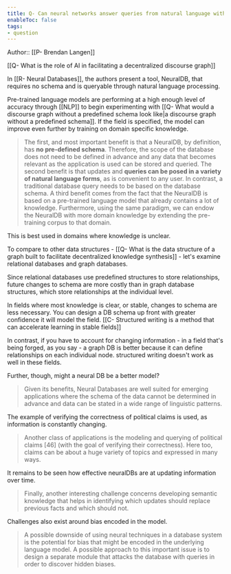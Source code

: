 ```yaml
---
title: Q- Can neural networks answer queries from natural language without a predefined schema
enableToc: false
tags:
- question
---
```

Author:: [[P- Brendan Langen]]

[[Q- What is the role of AI in facilitating a decentralized discourse graph]]

In [[R- Neural Databases]], the authors present a tool, NeuralDB, that requires no schema and is queryable through natural language processing. 

Pre-trained language models are performing at a high enough level of accuracy through [[NLP]] to begin experimenting with [[Q- What would a discourse graph without a predefined schema look like|a discourse graph without a predefined schema]]. If the field is specified, the model can improve even further by training on domain specific knowledge.

>The first, and most important benefit is that a NeuralDB, by definition, has **no pre-defined schema**. Therefore, the scope of the database does not need to be defined in advance and any data that becomes relevant as the application is used can be stored and queried.
>The second benefit is that updates and **queries can be posed in a variety of natural language forms**, as is convenient to any user. In contrast, a traditional database query needs to be based on the database schema.
>A third benefit comes from the fact that the NeuralDB is based on a pre-trained language model that already contains a lot of knowledge.
>Furthermore, using the same paradigm, we can endow the NeuralDB with more domain knowledge by extending the pre-training corpus to that domain.

This is best used in domains where knowledge is unclear. 

To compare to other data structures - [[Q- What is the data structure of a graph built to facilitate decentralized knowledge synthesis]] - let's examine relational databases and graph databases. 

Since relational databases use predefined structures to store relationships, future changes to schema are more costly than in graph database structures, which store relationships at the individual level. 

In fields where most knowledge is clear, or stable, changes to schema are less necessary. You can design a DB schema up front with greater confidence it will model the field. [[C- Structured writing is a method that can accelerate learning in stable fields]] 

In contrast, if you have to account for changing information - in a field that's being forged, as you say - a graph DB is better because it can define relationships on each individual node. structured writing doesn't work as well in these fields.

Further, though, might a neural DB be a better model?

> Given its benefits, Neural Databases are well suited for emerging applications where the schema of the data cannot be determined in advance and data can be stated in a wide range of linguistic patterns.

The example of verifying the correctness of political claims is used, as information is constantly changing. 

> Another class of applications is the modeling and querying of political claims [46] (with the goal of verifying their correctness). Here too, claims can be about a huge variety of topics and expressed in many ways. 

It remains to be seen how effective neuralDBs are at updating information over time.

> Finally, another interesting challenge concerns developing semantic knowledge that helps in identifying which updates should replace previous facts and which should not.

Challenges also exist around bias encoded in the model. 

> A possible downside of using neural techniques in a database system is the potential for bias that might be encoded in the underlying language model.
> A possible approach to this important issue is to design a separate module that attacks the database with queries in order to discover hidden biases. 